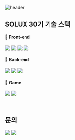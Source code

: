 ![header](https://capsule-render.vercel.app/api?type=waving&height=200&text=Sookmyung%20Programming%20Club:%20ONLY_SOLUX&color=0:aeead1,100:9da5e0&fontSize=30&fontColor=FFFFFF)

<h2><b>SOLUX 30기 기술 스택</b></h2>
<h4>🔧 Front-end</h4>
<p>
<img src="https://img.shields.io/badge/React-61DAFB?style=for-the-badge&logo=React&logoColor=black">
<img src="https://img.shields.io/badge/ReactNative-61DAFB?style=for-the-badge&logo=React&logoColor=black">
<img src="https://img.shields.io/badge/Kotlin-7F52FF?style=for-the-badge&logo=kotlin&logoColor=white">
<img src="https://img.shields.io/badge/Flutter-02569B?style=for-the-badge&logo=Flutter&logoColor=black">
</p>

<h4>🔧 Back-end</h4>
<p>
<img src="https://img.shields.io/badge/springboot-6DB33F?style=for-the-badge&logo=springboot&logoColor=white">
<img src="https://img.shields.io/badge/Django-092E20?style=for-the-badge&logo=Django&logoColor=white">
<img src="https://img.shields.io/badge/NestJs-E0234E?style=for-the-badge&logo=NestJs&logoColor=white">
</p>

<h4>🔧 Game</h4>
<p>
<img src="https://img.shields.io/badge/Unity-FFFFFF?style=for-the-badge&logo=Unity&logoColor=black">
<img src="https://img.shields.io/badge/UnrealEngine-0E1128?style=for-the-badge&logo=UnrealEngine&logoColor=white">
</p>

</br>

<h2><b>문의</b></h2>
<p>
<a href="mailto:sm.solux@gmail.com" target="_blank"><img src="https://img.shields.io/badge/Gmail-D14836?style=for-the-badge&logo=Gmail&logoColor=white"></a>
<a href="https://instagram.com/only_solux" target="_blank"><img src="https://img.shields.io/badge/Instagram-E4405F?style=for-the-badge&logo=Instagram&logoColor=white"></a>
</p>

